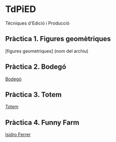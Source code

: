 # TdPiED
Tècniques d'Edició i Producció
## Pràctica 1. Figures geomètriques
[figures geometriques] (nom del archiu)
## Pràctica 2. Bodegó
[Bodegó](practica002_bodego.zip)
## Pràctica 3. Totem
[Totem](practica003_totem.zip)
## Pràctica 4. Funny Farm
[Isidro Ferrer](practica004_funnyfarm.zip)

